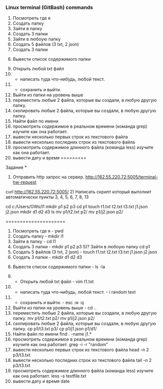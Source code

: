 ### Linux terminal (GitBash) commands

1) Посмотреть где я
2) Создать папку
3) Зайти в папку
4) Создать 3 папки
5) Зайти в любоую папку
6) Создать 5 файлов (3 txt, 2 json)
7) Создать 3 папки
8. Вывести список содержимого папки
9) Открыть любой txt файл
10) + написать туда что-нибудь, любой текст.
11) + сохранить и выйти.
12) Выйти из папки на уровень выше
13) переместить любые 2 файла, которые вы создали, в любую другую папку.
14) скопировать любые 2 файла, которые вы создали, в любую другую папку.
15) Найти файл по имени
16) просмотреть содержимое в реальном времени (команда grep) изучите как она работает.
17) вывести несколько первых строк из текстового файла
18) вывести несколько последних строк из текстового файла
19) просмотреть содержимое длинного файла (команда less) изучите как она работает.
20) вывести дату и время
=========

Задание *
1) Отправить http запрос на сервер.
http://162.55.220.72:5005/terminal-hw-request

curl http://162.55.220.72:5005/
2) Написать скрипт который выполнит автоматически пункты 3, 4, 5, 6, 7, 8, 13

cd c:/Users/GWs/l1
mkdir p1 p2 p3
cd p1
touch t1.txt t2.txt t3.txt j1.json j2.json
mkdir d1 d2 d3
ls
mv p1/t2.txt p2/
mv p1/j2.json p2/


=====================
1) Посмотреть где я - pwd
2) Создать папку - mkdir l1
3) Зайти в папку - cd l1
4) Создать 3 папки - mkdir p1 p2 p3
5)? Зайти в любоую папку cd p1
6) Создать 5 файлов (3 txt, 2 json) - touch t1.txt t2.txt t3.txt j1.json j2.json
7) Создать 3 папки - mkdir d1 d2 d3
8. Вывести список содержимого папки - ls -la
9) + Открыть любой txt файл - vim t1.txt
10) + написать туда что-нибудь, любой текст. - 
i 
random text
11) + сохранить и выйти. - 
esc
:w
:q
12) Выйти из папки на уровень выше - cd ..
13) переместить любые 2 файла, которые вы создали, в любую другую папку.
mv p1/t2.txt p2/
mv p1/j2.json p2/
14) скопировать любые 2 файла, которые вы создали, в любую другую папку.
cp p1/t3.txt p3/
cp p1/j1.json p1/d1/
15) Найти файл по имени
find . -name j1.*
16) просмотреть содержимое в реальном времени (команда grep) изучите как она работает.
grep -i -r "random"
17) вывести несколько первых строк из текстового файла
head -n 2 p3/t3.txt
18) вывести несколько последних строк из текстового файла
tail -n 2 p3/t3.txt
19) просмотреть содержимое длинного файла (команда less) изучите как она работает.
less -s textfile.txt
20) вывести дату и время
date
